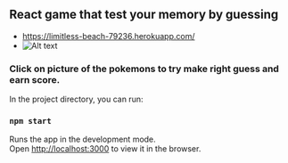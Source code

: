 

## React game that test your memory by guessing

- https://limitless-beach-79236.herokuapp.com/
- ![Alt text](public/demo.png)

### Click on picture of the pokemons to try make right guess and earn score. 



In the project directory, you can run:

### `npm start`

Runs the app in the development mode.<br>
Open [http://localhost:3000](http://localhost:3000) to view it in the browser.



